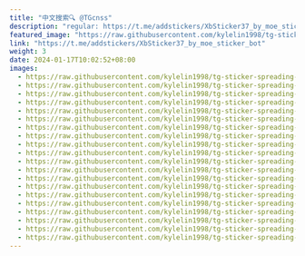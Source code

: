 ```yaml
---
title: "中文搜索🔍 @TGcnss"
description: "regular: https://t.me/addstickers/XbSticker37_by_moe_sticker_bot"
featured_image: "https://raw.githubusercontent.com/kylelin1998/tg-sticker-spreading-worldwide-images/main/img/940d2d8e-1052-4eb4-bf58-5872bce35877.jpg"
link: "https://t.me/addstickers/XbSticker37_by_moe_sticker_bot"
weight: 3
date: 2024-01-17T10:02:52+08:00
images:
  - https://raw.githubusercontent.com/kylelin1998/tg-sticker-spreading-worldwide-images/main/img/940d2d8e-1052-4eb4-bf58-5872bce35877.jpg
  - https://raw.githubusercontent.com/kylelin1998/tg-sticker-spreading-worldwide-images/main/img/74251d98-c2b4-42e1-b099-9f308682fbb5.jpg
  - https://raw.githubusercontent.com/kylelin1998/tg-sticker-spreading-worldwide-images/main/img/ca7bd2e9-e7f2-484e-90f0-a92582c788ee.jpg
  - https://raw.githubusercontent.com/kylelin1998/tg-sticker-spreading-worldwide-images/main/img/9f52d967-a8f2-44bb-a43d-e715d21798e8.jpg
  - https://raw.githubusercontent.com/kylelin1998/tg-sticker-spreading-worldwide-images/main/img/bf667c44-dd9f-4b13-b7e9-d3cab1db6c5b.jpg
  - https://raw.githubusercontent.com/kylelin1998/tg-sticker-spreading-worldwide-images/main/img/18435692-4031-4248-80ed-c0baa829dfa6.jpg
  - https://raw.githubusercontent.com/kylelin1998/tg-sticker-spreading-worldwide-images/main/img/17cdd183-d897-4621-a843-293c0f8cc9f7.jpg
  - https://raw.githubusercontent.com/kylelin1998/tg-sticker-spreading-worldwide-images/main/img/46c0a955-4e4a-4c0e-90d4-f79feafe2eac.jpg
  - https://raw.githubusercontent.com/kylelin1998/tg-sticker-spreading-worldwide-images/main/img/55afd819-0c30-4756-9426-5a2b7df028ed.jpg
  - https://raw.githubusercontent.com/kylelin1998/tg-sticker-spreading-worldwide-images/main/img/a6f3605a-34a7-4276-ad35-0771389768bc.jpg
  - https://raw.githubusercontent.com/kylelin1998/tg-sticker-spreading-worldwide-images/main/img/9fe3dd12-6584-4e1d-acd2-1406aae908e7.jpg
  - https://raw.githubusercontent.com/kylelin1998/tg-sticker-spreading-worldwide-images/main/img/1b99b91e-5a7e-4002-8fe1-7ca3a39f6b9a.jpg
  - https://raw.githubusercontent.com/kylelin1998/tg-sticker-spreading-worldwide-images/main/img/891b27d0-4018-4eb2-9fc9-c3f8a57606f9.jpg
  - https://raw.githubusercontent.com/kylelin1998/tg-sticker-spreading-worldwide-images/main/img/cd07bba3-a844-49d3-a9d5-585f735a4cf8.jpg
  - https://raw.githubusercontent.com/kylelin1998/tg-sticker-spreading-worldwide-images/main/img/11194c21-7129-4c70-a79e-2906e7d316b1.jpg
  - https://raw.githubusercontent.com/kylelin1998/tg-sticker-spreading-worldwide-images/main/img/eaece14b-3e13-4545-8a75-ed3674ee633a.jpg
  - https://raw.githubusercontent.com/kylelin1998/tg-sticker-spreading-worldwide-images/main/img/92fbbfb9-dd79-437d-b822-b099b6fc246d.jpg
  - https://raw.githubusercontent.com/kylelin1998/tg-sticker-spreading-worldwide-images/main/img/454d0a9c-f17a-453a-b6ed-f01646633214.jpg
  - https://raw.githubusercontent.com/kylelin1998/tg-sticker-spreading-worldwide-images/main/img/0ee9f345-3135-4586-87f0-d36f63b81375.jpg
  - https://raw.githubusercontent.com/kylelin1998/tg-sticker-spreading-worldwide-images/main/img/36d6b376-e541-47ba-8d3c-119cb35fe9d3.jpg
---
```

